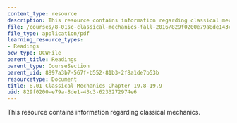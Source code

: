 ```yaml
---
content_type: resource
description: This resource contains information regarding classical mechanics.
file: /courses/8-01sc-classical-mechanics-fall-2016/829f0200e79a8de143c36233272974e6_MIT8_01F16_chapter19.8_19.9.pdf
file_type: application/pdf
learning_resource_types:
- Readings
ocw_type: OCWFile
parent_title: Readings
parent_type: CourseSection
parent_uid: 8897a3b7-567f-b552-81b3-2f8a1de7b53b
resourcetype: Document
title: 8.01 Classical Mechanics Chapter 19.8-19.9
uid: 829f0200-e79a-8de1-43c3-6233272974e6
---
```

This resource contains information regarding classical mechanics.

